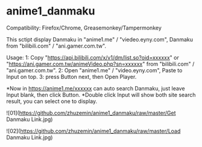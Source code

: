 # anime1_danmaku

Compatibility:
Firefox/Chrome,
Greasemonkey/Tampermonkey

This sctipt display Danmaku in "anime1.me" / "viedeo.eyny.com", Danmaku from "bilibili.com" / "ani.gamer.com.tw".

Usage:
1: Copy "https://api.bilibili.com/x/v1/dm/list.so?oid=xxxxxx" or "https://ani.gamer.com.tw/animeVideo.php?sn=xxxxxx" from "bilibili.com" / "ani.gamer.com.tw".
2: Open "anime1.me" / "video.eyny.com", Paste to Input on top.
3: press Button next, then Open Player.

*Now in https://anime1.me/xxxxxx can auto search Danmaku, just leave Input blank, then click Button.
*Double click Input will show both site search result, you can select one to display.

![01](https://github.com/zhuzemin/anime1_danmaku/raw/master/Get Danmaku Link.jpg)

![02](https://github.com/zhuzemin/anime1_danmaku/raw/master/Load Danmaku Link.jpg)
